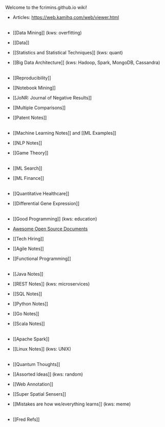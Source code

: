 Welcome to the fcrimins.github.io wiki!

- Articles: https://web.kamihq.com/web/viewer.html
<br><br>

- [[Data Mining]] (kws: overfitting)
- [[Data]]
- [[Statistics and Statistical Techniques]] (kws: quant)
- [[Big Data Architecture]] (kws: Hadoop, Spark, MongoDB, Cassandra)
<br><br>

- [[Reproducibility]]
- [[Notebook Mining]]
- [[JoNR: Journal of Negative Results]]
- [[Multiple Comparisons]]
- [[Patent Notes]]
<br><br>

- [[Machine Learning Notes]] and [[ML Examples]]
- [[NLP Notes]]
- [[Game Theory]]
<br><br>

- [[ML Search]]
- [[ML Finance]]
<br><br>

- [[Quantitative Healthcare]]
- [[Differential Gene Expression]]
<br><br>

- [[Good Programming]] (kws: education)
- [Awesome Open Source Documents](https://github.com/nacyot/awesome-opensource-documents)
- [[Tech Hiring]]
- [[Agile Notes]]
- [[Functional Programming]]
<br><br>

- [[Java Notes]]
- [[REST Notes]] (kws: microservices)
- [[SQL Notes]]
- [[Python Notes]]
- [[Go Notes]]
- [[Scala Notes]]
<br><br>

- [[Apache Spark]]
- [[Linux Notes]] (kws: UNIX)
<br><br>

- [[Quantum Thoughts]]
- [[Assorted Ideas]] (kws: random)
- [[Web Annotation]]
- [[Super Spatial Sensers]]
- [[Mistakes are how we/everything learns]] (kws: meme)
<br><br>

- [[Fred Refs]]